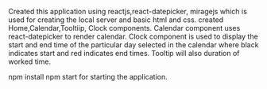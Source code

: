 Created this application using reactjs,react-datepicker, miragejs which is used for creating the local server and basic html and css.
created Home,Calendar,Tooltiip, Clock components.
Calendar component uses react-datepicker to render calendar.
Clock component is used to display the start and end  time of the particular day selected in the calendar where black indicates start and red indicates end times.
Tooltip will also duration of worked time.

npm install 
npm start for starting the application.
